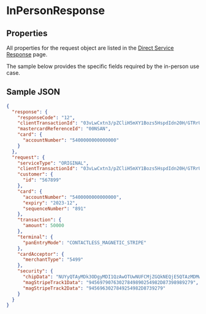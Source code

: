 # InPersonResponse

## Properties <a name="properties"></a>
All properties for the request object are listed in the [Direct Service Response](docs/models/DirectServiceResponse.md) page.

The sample below provides the specific fields required by the in-person use case.
                                       
## Sample JSON

```json
{
  "response": {
    "responseCode": "12",
    "clientTransactionId": "03vLwCxtn3/pZCliH5mXY1Bozs5HspdIdn20H/GTRrU=",
    "mastercardReferenceId": "00NSAN",
    "card": {
      "accountNumber": "5400000000000000"
    }
  },
  "request": {
    "serviceType": "ORIGINAL",
    "clientTransactionId": "03vLwCxtn3/pZCliH5mXY1Bozs5HspdIdn20H/GTRrU=",
    "customer": {
      "id": "567899"
    },
    "card": {
      "accountNumber": "5400000000000000",
      "expiry": "2023-12",
      "sequenceNumber": "891"
    },
    "transaction": {
      "amount": 50000
    },
    "terminal": {
      "panEntryMode": "CONTACTLESS_MAGNETIC_STRIPE"
    },
    "cardAcceptor": {
      "merchantType": "5499"
    },
    "security": {
      "chipData": "NUYyQTAyMDk3ODgyMDI1QzAwOTUwNUFCMjZGQkNEQjE5QTAzMDMwNjE5OUMwMTAwOUYwMjA2MDAwMDAwMDEwMDAwOUYxMDEyMDAxMkUxMjM0QkM3QkJDQzk2MUYwMDAwMDAwMDAwMDAwMEZGOUYxQTAyMDg0MDlGMjcwMTgwOUYzNjAyMDBBMjlGMzcwNDAwMDAwMDU2OUYyNjA4N0FDMjEzMEM3OEQyQTQ3Mw==",
      "magStripeTrack1Data": "94569790763027849890254982D87398989279",
      "magStripeTrack2Data": "9456963027849254982D8739279"
    }
  }
}
```
